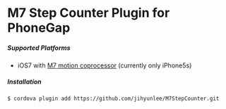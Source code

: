 M7 Step Counter Plugin for PhoneGap
=============

##### Supported Platforms
* iOS7 with <a href="http://www.apple.com/iphone-5s/features">M7 motion coprocessor</a> (currently only iPhone5s)


##### Installation
    $ cordova plugin add https://github.com/jihyunlee/M7StepCounter.git
